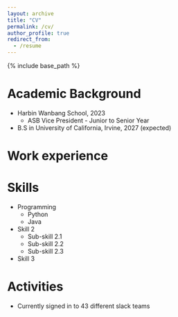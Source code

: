 ```yaml
---
layout: archive
title: "CV"
permalink: /cv/
author_profile: true
redirect_from:
  - /resume
---
```


{% include base_path %}

Academic Background
======
* Harbin Wanbang School, 2023
  - ASB Vice President - Junior to Senior Year
* B.S in University of California, Irvine, 2027 (expected)

Work experience
======

  
Skills
======
* Programming
  * Python
  * Java
* Skill 2
  * Sub-skill 2.1
  * Sub-skill 2.2
  * Sub-skill 2.3
* Skill 3

Activities
======
* Currently signed in to 43 different slack teams
